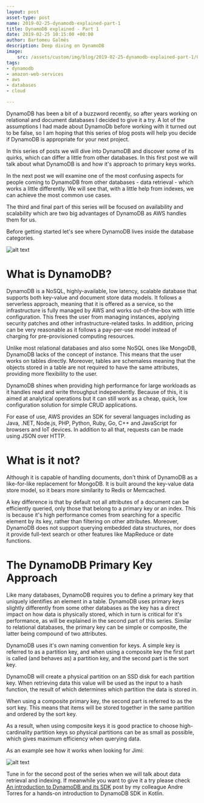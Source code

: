 ```yaml
---
layout: post
asset-type: post
name: 2019-02-25-dynamodb-explained-part-1
title: DynamoDB explained - Part 1
date: 2019-02-25 10:15:00 +00:00
author: Bartomeu Galmés
description: Deep diving on DynamoDB
image: 
    src: /assets/custom/img/blog/2019-02-25-dynamodb-explained-part-1/00-cloud.jpg
tags: 
- dynamodb
- amazon-web-services
- aws
- databases
- cloud

---
```



DynamoDB has been a bit of a buzzword recently, so after years working on relational and document databases I decided to give it a try. A lot of the assumptions I had made about DynamoDb before working with it turned out to be false, so I am hoping that this series of blog posts will help you decide if DynamoDB is appropriate for your next project.

In this series of posts we will dive into DynamoDB and discover some of its quirks, which can differ a little from other databases. In this first post we will talk about what DynamoDB is and how it's approach to primary keys works.

In the next post we will examine one of the most confusing aspects for people coming to DynamoDB from other databases - data retrieval - which works a little differently. We will see that, with a little help from indexes, we can achieve the most common use cases.

The third and final part of this series will be focused on availability and scalability which are two big advantages of DynamoDB as AWS handles them for us.

Before getting started let's see where DynamoDB lives inside the database categories.

![alt text]({{site.baseurl}}/assets/custom/img/blog/2019-02-25-dynamodb-explained-part-1/01-dynamodb-db-tree.jpg "DynamoDB inside the DB family")

# What is DynamoDB?

DynamoDB is a NoSQL, highly-available, low latency, scalable database that supports both key-value and document store data models. It follows a serverless approach, meaning that it is offered as a service, so the infrastructure is fully managed by AWS and works out-of-the-box with little configuration. This frees the user from managing instances, applying security patches and other infrastructure-related tasks. In addition, pricing can be very reasonable as it follows a pay-per-use model instead of charging for pre-provisioned computing resources.

Unlike most relational databases and also some NoSQL ones like MongoDB, DynamoDB lacks of the concept of instance. This means that the user works on tables directly. Moreover, tables are schemaless meaning that the objects stored in a table are not required to have the same attributes, providing more flexibility to the user.

DynamoDB shines when providing high performance for large workloads as it handles read and write throughput independently. Because of this, it is aimed at analytical operations but it can still work as a cheap, quick, low configuration solution for simple CRUD applications.

For ease of use, AWS provides an SDK for several languages including as Java, .NET, Node.js, PHP, Python, Ruby, Go, C++ and JavaScript for browsers and IoT devices. In addition to all that, requests can be made using JSON over HTTP.

# What is it not?

Although it is capable of handling documents, don't think of DynamoDB as a like-for-like replacement for MongoDB. It is built around the key-value data store model, so it bears more similarity to Redis or Memcached. 

A key difference is that by default not all attributes of a document can be efficiently queried, only those that belong to a primary key or an index. This is because it's high performance comes from searching for a specific element by its key, rather than filtering on other attributes. Moreover, DynamoDB does not support querying embedded data structures, nor does it provide full-text search or other features like MapReduce or date functions.

# The DynamoDB Primary Key Approach
 
Like many databases, DynamoDB requires you to define a primary key that uniquely identifies an element in a table. DynamoDB uses primary keys slightly differently from some other databases as the key has a direct impact on how data is physically stored, which in turn is critical for it's performance, as will be explained in the second part of this series. Similar to relational databases, the primary key can be simple or composite, the latter being compound of two attributes.

DynamoDB uses it's own naming convention for  keys. A simple key is referred to as a partition key, and when using a composite key the first part is called (and behaves as) a partition key, and the second part is the sort key.

DynamoDB will create a physical partition on an SSD disk for each partition key. When retrieving data this value will be used as the input to a hash function, the result of which determines which partition the data is stored in.  


When using a composite primary key, the second part is referred to as the sort key. This means that items will be stored together in the same partition and ordered by the sort key.

As a result, when using composite keys it is good practice to choose high-cardinality partition keys so physical partitions can be as small as possible, which gives maximum efficiency when querying data.

As an example see how it works when looking for Jimi:

![alt text]({{site.baseurl}}/assets/custom/img/blog/2019-02-25-dynamodb-explained-part-1/02-finding-jimi.jpg "Finding Jimi")
        
Tune in for the second post of the series when we will talk about data retrieval and indexing. If meanwhile you want to give it a try please check [An introduction to DynamoDB and its SDK]({{site.baseurl}}/2019/02/13/working-with-dynamodb) post by my colleague Andre Torres for a hands-on introduction to DynamoDB SDK in Kotlin.

